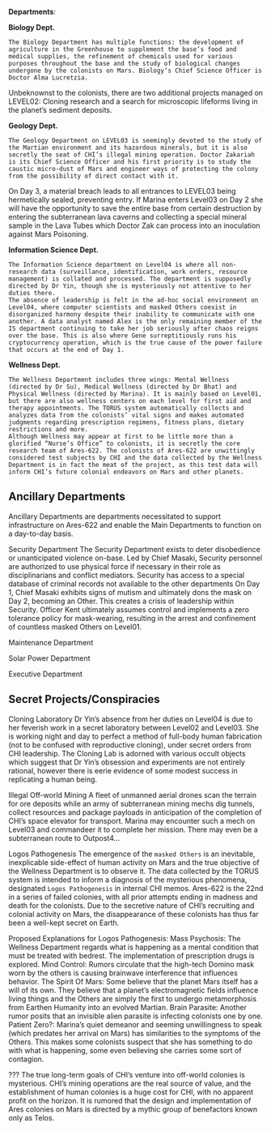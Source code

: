 
**Departments**:

**Biology Dept.**

	The Biology Department has multiple functions: the development of agriculture in the Greenhouse to supplement the base’s food and medical supplies, the refinement of chemicals used for various purposes throughout the base and the study of biological changes undergone by the colonists on Mars. Biology’s Chief Science Officer is Doctor Alma Lucretzia. 
Unbeknownst to the colonists, there are two additional projects managed on LEVEL02: Cloning research and a search for microscopic lifeforms living in the planet’s sediment deposits.

**Geology Dept.**

	The Geology Department on LEVEL03 is seemingly devoted to the study of the Martian environment and its hazardous minerals, but it is also secretly the seat of CHI’s illegal mining operation. Doctor Zakariah is its Chief Science Officer and his first priority is to study the caustic micro-dust of Mars and engineer ways of protecting the colony from the possibility of direct contact with it. 
On Day 3, a material breach leads to all entrances to LEVEL03 being hermetically sealed, preventing entry. If Marina enters Level03 on Day 2 she will have the opportunity to save the entire base from certain destruction by entering the subterranean lava caverns and collecting a special mineral sample in the Lava Tubes which Doctor Zak can process into an inoculation against Mars Poisoning.

**Information Science Dept.**

	The Information Science department on Level04 is where all non-research data (surveillance, identification, work orders, resource management) is collated and processed. The department is supposedly directed by Dr Yin, though she is mysteriously not attentive to her duties there. 
	The absence of leadership is felt in the ad-hoc social environment on Level04, where computer scientists and masked Others coexist in disorganized harmony despite their inability to communicate with one another. A data analyst named Alex is the only remaining member of the IS department continuing to take her job seriously after chaos reigns over the base. This is also where Gene surreptitiously runs his cryptocurrency operation, which is the true cause of the power failure that occurs at the end of Day 1.

**Wellness Dept.**

	The Wellness Department includes three wings: Mental Wellness (directed by Dr Su), Medical Wellness (directed by Dr Bhat) and Physical Wellness (directed by Marina). It is mainly based on Level01, but there are also wellness centers on each level for first aid and therapy appointments. The TORUS system automatically collects and analyzes data from the colonists’ vital signs and makes automated judgments regarding prescription regimens, fitness plans, dietary restrictions and more.
	Although Wellness may appear at first to be little more than a glorified “Nurse’s Office” to colonists, it is secretly the core research team of Ares-622. The colonists of Ares-622 are unwittingly considered test subjects by CHI and the data collected by the Wellness Department is in fact the meat of the project, as this test data will inform CHI’s future colonial endeavors on Mars and other planets. 
 
## Ancillary Departments
Ancillary Departments are departments necessitated to support infrastructure on Ares-622 and enable the Main Departments to function on a day-to-day basis.

Security Department
	The Security Department exists to deter disobedience or unanticipated violence on-base. Led by Chief Masaki, Security personnel are authorized to use physical force if necessary in their role as disciplinarians and conflict mediators. Security has access to a special database of criminal records not available to the other departments
	On Day 1, Chief Masaki exhibits signs of mutism and ultimately dons the mask on Day 2, becoming an Other. This creates a crisis of leadership within Security. Officer Kent ultimately assumes control and implements a zero tolerance policy for mask-wearing, resulting in the arrest and confinement of countless masked Others on Level01.

Maintenance Department

Solar Power Department

Executive Department

## Secret Projects/Conspiracies

Cloning Laboratory
Dr Yin’s absence from her duties on Level04 is due to her feverish work in a secret laboratory between Level02 and Level03. She is working night and day to perfect a method of full-body human fabrication (not to be confused with reproductive cloning), under secret orders from CHI leadership. The Cloning Lab is adorned with various occult objects which suggest that Dr Yin’s obsession and experiments are not entirely rational, however there is eerie evidence of some modest success in replicating a human being.

Illegal Off-world Mining
	A fleet of unmanned aerial drones scan the terrain for ore deposits while an army of subterranean mining mechs dig tunnels, collect resources and package payloads in anticipation of the completion of CHI’s space elevator for transport. Marina may encounter such a mech on Level03 and commandeer it to complete her mission. There may even be a subterranean route to Outpost4…

Logos Pathogenesis
	The emergence of the `masked Others` is an inevitable, inexplicable side-effect of human activity on Mars and the true objective of the Wellness Department is to observe it. The data collected by the TORUS system is intended to inform a diagnosis of the mysterious phenomena, designated `Logos Pathogenesis` in internal CHI memos. Ares-622 is the 22nd in a series of failed colonies, with all prior attempts ending in madness and death for the colonists. Due to the secretive nature of CHI’s recruiting and colonial activity on Mars, the disappearance of these colonists has thus far been a well-kept secret on Earth.
	
Proposed Explanations for Logos Pathogenesis:
Mass Psychosis: The Wellness Department regards what is happening as a mental condition that must be treated with bedrest. The implementation of prescription drugs is explored.
Mind Control: Rumors circulate that the high-tech Domino mask worn by the others is causing brainwave interference that influences behavior.
The Spirit Of Mars: Some believe that the planet Mars itself has a will of its own. They believe that a planet’s electromagnetic fields influence living things and the Others are simply the first to undergo metamorphosis from Earthen Humanity into an evolved Martian.
Brain Parasite: Another rumor posits that an invisible alien parasite is infecting colonists one by one.
Patient Zero?: Marina’s quiet demeanor and seeming unwillingness to speak (which predates her arrival on Mars) has similarities to the symptoms of the Others. This makes some colonists suspect that she has something to do with what is happening, some even believing she carries some sort of contagion.

???
	The true long-term goals of CHI’s venture into off-world colonies is mysterious. CHI’s mining operations are the real source of value, and the establishment of human colonies is a huge cost for CHI, with no apparent profit on the horizon. It is rumored that the design and implementation of Ares colonies on Mars is directed by a mythic group of benefactors known only as Telos.




